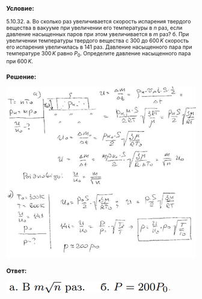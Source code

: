 ###  Условие: 

$5.10.32.$ а. Во сколько раз увеличивается скорость испарения твердого вещества в вакууме при увеличении его температуры в $n$ раз, если давление насыщенных паров при этом увеличивается в $m$ раз? б. При увеличении температуры твердого вещества с $300$ до $600 \,K$ скорость его испарения увеличилась в $141$ раз. Давление насыщенного пара при температуре $300 \,K$ равно $P_0$. Определите давление насыщенного пара при $600 \,K$. 

###  Решение: 

![|640x576, 67%](../../img/5.10.32/1.jpg) 

###  Ответ: 

![|435x32, 51%](../../img/5.10.32/ans.png) 
